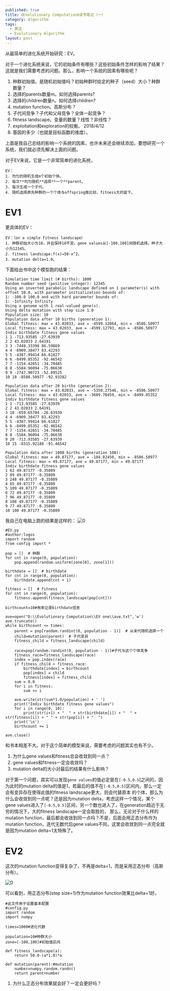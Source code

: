 ```yaml
---
published: true
title: 《Evolutionary Computation》读书笔记（一）
category: Algorithm
tags: 
  - 算法
  - Evolutionary Algorithm
layout: post
---
```


从最简单的进化系统开始研究：EV。

对于一个进化系统来说，它的初始条件有哪些？这些初始条件怎样的影响了结果？这就是我们需要考虑的问题。那么，影响一个系统的因素有哪些呢？
1. 种群初始值。是随机初始值吗？初始种群时给定的种子（seed）大小？种群数量？
2. 选择的parents数量m。如何选择parents?
3. 选择的children数量n。如何选择children?
4. mutation function。高斯分布？
5. 子代间竞争？子代和父母竞争？全体一起竞争？
6. fitness landscape。变量的数量？线性？非线性？
7. exploitation和exploration的权衡。 2018/4/12
8. 基因的多少（也就是目标函数的维度）。

上面是我自己总结的影响一个系统的因素，也许未来还会继续添加，要想研究一个系统，我们就必须先解决上面的问题。

对于EV来说，它是一个非常简单的进化系统，

	EV：
	1. 均匀的随机生成m个初始个体。
	2. 每次**均匀随机**选择**一个**parent。
	3. 每次生成一个子代。
	4. 随机选择原先种群的一个个体与offspring做比较，fitness大的留下。

# EV1

更具体的EV：

	EV：（on a simple fitness landscape）
	1. 种群初始大小为10，并且保持10不变。gene values从[-100,100]间随机选择。种子大小为12345。
	2. fitness landscape:f(x)=50-x^2。
	3. mutation delta=1.0。
	
下面给出书中这个模型跑的结果：

	Simulation time limit (# births): 1000
	Random number seed (positive integer): 12345
	Using an inverted parabolic landscape defined on 1 parameter(s) with
	offset 50.0, with parameter initialization bounds of:
	1: -100.0 100.0 and with hard parameter bounds of:
	1: -Infinity Infinity
	Using a genome with 1 real-valued gene(s).
	Using delta mutation with step size 1.0
	Population size: 10
	Population data after 10 births (generation 1):
	Global fitness: max = 43.02033, ave = -4599.12864, min = -8586.50977
	Local fitness: max = 43.02033, ave = -4599.12793, min = -8586.50977
	Indiv birthdate fitness gene values
	1 1 -713.93585 -27.63939
	2 2 43.02033 2.64191
	3 3 -7449.33398 86.59869
	4 4 -6909.38477 83.42293
	5 5 -4387.99414 66.61827
	6 6 -8499.85352 -92.46542
	7 7 -1154.42651 -34.70485
	8 8 -5584.96094 -75.06638
	9 9 -2747.90723 -52.89525
	10 10 -8586.50977 -92.93282
	
	Population data after 20 births (generation 2):
	Global fitness: max = 43.02033, ave = -5350.27546, min = -8586.50977
	Local fitness: max = 43.02033, ave = -3689.70459, min = -8499.85352
	Indiv birthdate fitness gene values
	1 1 -713.93585 -27.63939
	2 2 43.02033 2.64191
	3 18 -659.65704 -26.63939
	4 4 -6909.38477 83.42293
	5 5 -4387.99414 66.61827
	6 6 -8499.85352 -92.46542
	7 7 -1154.42651 -34.70485
	8 8 -5584.96094 -75.06638
	9 20 -713.93585 -27.63939
	10 15 -8315.92188 -91.46542

	Population data after 1000 births (generation 100):
	Global fitness: max = 49.87177, ave = -104.82450, min = -8586.50977
	Local fitness: max = 49.87177, ave = 49.87177, min = 49.87177
	Indiv birthdate fitness gene values
	1 62 49.87177 -0.35809
	2 89 49.87177 -0.35809
	3 248 49.87177 -0.35809
	4 65 49.87177 -0.35809
	5 109 49.87177 -0.35809
	6 72 49.87177 -0.35809
	7 96 49.87177 -0.35809
	8 108 49.87177 -0.35809
	9 77 49.87177 -0.35809
	10 100 49.87177 -0.35809

我自己在电脑上跑的结果是这样的：
![0](https://raw.githubusercontent.com/Logos23333/Logos23333.github.io/master/_posts/image/EV/0.png)

	#EV.py
	#author:logos
	import random
	from config import *

	pop = []  # 种群
	for cnt in range(0, population):
		pop.append(random.uniform(zone[0], zone[1]))

	birthdate = []  # birthdate
	for cnt in range(0, population):
		birthdate.append(cnt + 1)

	fitness = []  # fitness
	for cnt in range(0, population):
		fitness.append(fitness_landscape(pop[cnt]))

	birthcount=10#用来记录birthdate信息

	ave=open("D:\\Evolutionary Computation\\EV one\\ave.txt",'w')
	ave.truncate()
	while birthcount <= times:
		parent = pop[random.randint(0, population - 1)]  # 从亲代随机选择一个
		child=mutation(parent)  # 子代变异
		fitness_child = fitness_landscape(child)

		race=pop[random.randint(0, population - 1)]#子代与这个个体竞争
		fitness_race=fitness_landscape(race)
		index = pop.index(race)
		if fitness_child > fitness_race:
			birthdate[index] = birthcount
			pop[index] = child
			fitness[index] = fitness_child
		sum = 0.0
		for i in fitness:
			sum += i

		ave.write(str(sum*1.0/population) + ' ')
		print("Indiv birthdate fitness gene values")
		for i in range(0, 10):
			print(str(i+1) + "  " + str(birthdate[i]) + "  " + str(fitness[i]) + " " + str(pop[i]) + "  ")
		print('\n')
		birthcount += 1

	ave.close()

	
和书本相差不大。对于这个简单的模型来说，需要考虑的问题其实也有不少。
1. 为什么gene values和fitness总会收敛到同一点？
2. gene values和fitness一定会收敛吗？
3. mutation delta的大小对最后的结果有什么影响？

对于第一个问题，其实可以发现`gene values`的值必定是在`[-0.5,0.5`]之间的，因为此时的mutation delta的值是1，若最后的值不在`[-0.5,0.5]`区间内，那么一定会有变异存在使得此值的fitness landscape更大，则会代替原本
的个体，那么为什么会收敛到同一点呢？还是因为mutation delta，考虑这样一个情况，某个gene values进入了`[-0.5,0.5]`区间，另一个数也进入了，在generation趋近于无穷的情况下，大的fitness landscape一定会取胜的，
那么，无论对于什么样的mutation function，最后都会收敛到同一点吗？不是，后面会用正态分布作为mutation function，迭代无数代后gene values不同，这里会收敛到同一点完全就是因为mutation delta=1太特殊了。

# EV2
	
这次的mutation function变得复杂了，不再是delta=1，而是采用正态分布（高斯分布）。

![0](https://raw.githubusercontent.com/Logos23333/Logos23333.github.io/master/_posts/image/EV/0.png)

可以看到，用正态分布(step size=1)作为mutation function效果比delta=1好。

	#此文件用于设置基本配置
	#config.py
	import random
	import numpy

	times=1000#进化代数

	population=10#种群大小
	zone=[-100,100]#初始值区间

	def fitness_landscape(a):
		return 50.0-(a*1.0)*a

	def mutation(parent):#mutation
		number=numpy.random.randn()
		return parent+number
		
1. 为什么正态分布效果就会好？一定会更好吗？

